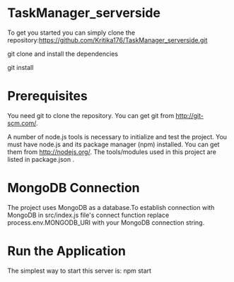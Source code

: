 # TaskManager_serverside
To get you started you can simply clone the repository:https://github.com/Kritika176/TaskManager_serverside.git

git clone 
and install the dependencies

git install
# Prerequisites
You need git to clone the repository. You can get git from http://git-scm.com/.

A number of node.js tools is necessary to initialize and test the project. You must have node.js and its package manager (npm) installed. You can get them from http://nodejs.org/. The tools/modules used in this project are listed in package.json . 


# MongoDB Connection 
The project uses MongoDB as a database.To establish connection with MongoDB  in src/index.js file's connect function replace process.env.MONGODB_URI with your MongoDB connection string.

# Run the Application
The simplest way to start this server is:
npm start

